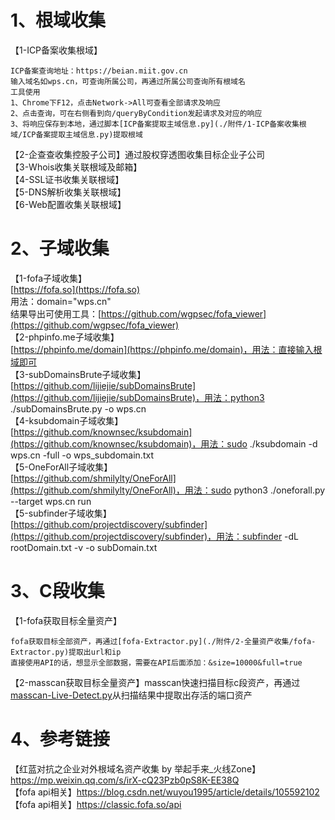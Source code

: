 # 1、根域收集
【1-ICP备案收集根域】  
```
ICP备案查询地址：https://beian.miit.gov.cn  
输入域名如wps.cn，可查询所属公司，再通过所属公司查询所有根域名  
工具使用  
1、Chrome下F12，点击Network->All可查看全部请求及响应  
2、点击查询，可在右侧看到向/queryByCondition发起请求及对应的响应  
3、将响应保存到本地，通过脚本[ICP备案提取主域信息.py](./附件/1-ICP备案收集根域/ICP备案提取主域信息.py)提取根域  
```
【2-企查查收集控股子公司】通过股权穿透图收集目标企业子公司  
【3-Whois收集关联根域及邮箱】  
【4-SSL证书收集关联根域】  
【5-DNS解析收集关联根域】  
【6-Web配置收集关联根域】  

# 2、子域收集
【1-fofa子域收集】  
[https://fofa.so](https://fofa.so)  
用法：domain="wps.cn"  
结果导出可使用工具：[https://github.com/wgpsec/fofa_viewer](https://github.com/wgpsec/fofa_viewer)  
【2-phpinfo.me子域收集】  
[https://phpinfo.me/domain](https://phpinfo.me/domain)，用法：直接输入根域即可  
【3-subDomainsBrute子域收集】  
[https://github.com/lijiejie/subDomainsBrute](https://github.com/lijiejie/subDomainsBrute)，用法：python3 ./subDomainsBrute.py -o wps.cn  
【4-ksubdomain子域收集】  
[https://github.com/knownsec/ksubdomain](https://github.com/knownsec/ksubdomain)，用法：sudo ./ksubdomain -d wps.cn -full -o wps_subdomain.txt  
【5-OneForAll子域收集】  
[https://github.com/shmilylty/OneForAll](https://github.com/shmilylty/OneForAll)，用法：sudo python3 ./oneforall.py --target wps.cn run  
【5-subfinder子域收集】  
[https://github.com/projectdiscovery/subfinder](https://github.com/projectdiscovery/subfinder)，用法：subfinder -dL rootDomain.txt -v -o subDomain.txt  

# 3、C段收集
【1-fofa获取目标全量资产】
```
fofa获取目标全部资产，再通过[fofa-Extractor.py](./附件/2-全量资产收集/fofa-Extractor.py)提取出url和ip  
直接使用API的话，想显示全部数据，需要在API后面添加：&size=10000&full=true  
```
【2-masscan获取目标全量资产】masscan快速扫描目标c段资产，再通过[masscan-Live-Detect.py](./附件/2-全量资产收集/masscan-Live-Detect.py)从扫描结果中提取出存活的端口资产  

# 4、参考链接
【红蓝对抗之企业对外根域名资产收集 by 举起手来_火线Zone】https://mp.weixin.qq.com/s/irX-cQ23Pzb0pS8K-EE38Q  
【fofa api相关】https://blog.csdn.net/wuyou1995/article/details/105592102  
【fofa api相关】https://classic.fofa.so/api  
